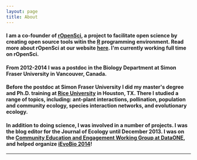 ```yaml
---
layout: page
title: About
---
```


#### I am a co-founder of <a href="http://ropensci.org/" target="_blank">rOpenSci</a>, a project to facilitate open science by creating open source tools witin the <a href="http://cran.r-project.org/" target="_blank">R</a> programming environment. Read more about rOpenSci at our website <a href="http://ropensci.org/" target="_blank">here</a>.  I'm currently working full time on rOpenSci.

#### From 2012-2014 I was a postdoc in the Biology Department at Simon Fraser University in Vancouver, Canada.

#### Before the postdoc at Simon Fraser University I did my master's degree and Ph.D. training at <a href="http://eeb.rice.edu/" target="_blank">Rice University</a> in Houston, TX.  There I studied a range of topics, including: ant-plant interactions, pollination, population and community ecology, species interaction networks, and evolutionary ecology.</p>

#### In addition to doing science, I was involved in a number of projects. I was the blog editor for the Journal of Ecology until December 2013. I was on the <a href="http://www.dataone.org/working_groups/community-education-and-engagement" target="_blank">Community Education and Engagement Working Group at DataONE</a>, and helped organize <a href="http://ievobio.org/">iEvoBio 2014</a>!

<hr>
<div class="span6">
	<a property="account" alt="twitter" href="https://twitter.com/sckottie" target="_blank"><i class="fa fa-twitter fa-4x" rel="tooltip" data-placement="bottom"title="follow me on Twitter"></i></a>
	<a property="account" alt="twitter" href="http://github.com/sckott" target="_blank"><i class="fa fa-github fa-4x" rel="tooltip" data-placement="bottom"title="follow me on Github"></i></a>
	<a property="account" alt="twitter" href="mailto:scott@ropensci.org" target="_blank"><i class="fa fa-envelope fa-4x" rel="tooltip" data-placement="bottom"title="email me"></i></a>
	<a property="account" alt="twitter" href="http://www.linkedin.com/profile/view?id=198453270" target="_blank"><i class="fa fa-linkedin-square fa-4x" rel="tooltip" data-placement="bottom"title="me on LinkedIn"></i></a>
</div>
